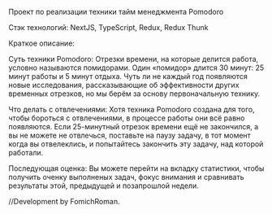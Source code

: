 Проект по реализации техники тайм менеджмента Pomodoro

Стэк технологий: NextJS, TypeScript, Redux, Redux Thunk

Краткое описание: 

Суть техники Pomodoro:
Отрезки времени, на которые делится работа, условно называются помидорами. Один «помидор» длится 30 минут: 25 минут работы и 5 минут отдыха. Чуть ли не каждый год появляются новые исследования, рассказывающие об эффективности других временных отрезков, но мы берём за основу первоначальную технику.

Что делать с отвлечениями:
Хотя техника Pomodoro создана для того, чтобы бороться с отвлечениями, в процессе работы они всё равно появляются. Если 25-минутный отрезок времени ещё не закончился, а вы не можете не отвлечься, поставьте на паузу задачу, в тот момент когда вы отвелеклись, и попытайтесь закончить эту задачу, над которой работали.

Последующая оценка:
Вы можете перейти на вкладку статистики, чтобы получить оченку выполненых задач, фокус внимания и сравнивать результаты этой, предыдущей и позапрошлой недели.

//Development by FomichRoman.
